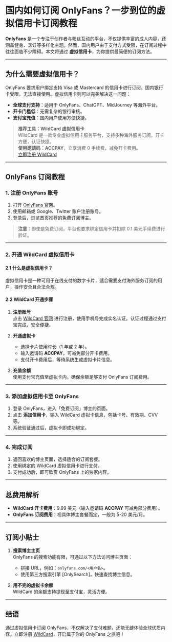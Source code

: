 # 国内如何订阅 OnlyFans？一步到位的虚拟信用卡订阅教程

**OnlyFans** 是一个专注于创作者与粉丝互动的平台，不仅提供丰富的成人内容，还涵盖健身、烹饪等多样化主题。然而，国内用户由于支付方式受限，在订阅过程中往往面临不少障碍。本文将通过 **虚拟信用卡**，为你提供最简便的订阅方法。

---

## 为什么需要虚拟信用卡？

OnlyFans 要求用户绑定支持 Visa 或 Mastercard 的信用卡进行订阅。国内银行卡受限，无法直接使用。虚拟信用卡则可以完美解决这一问题：

- **全球支付支持**：适用于 OnlyFans、ChatGPT、MidJourney 等海外平台。
- **开卡门槛低**：无需复杂的银行审核。
- **支付宝充值**：国内用户使用方便快捷。

> **推荐工具：WildCard 虚拟信用卡**  
> WildCard 是一款专业虚拟信用卡服务平台，支持多种海外服务订阅，开卡方便，认证快捷。  
> **使用邀请码：ACCPAY**，立享消费 0 手续费，减免开卡费用。  
> [立即注册 WildCard](https://bit.ly/bewildcard)

---

## OnlyFans 订阅教程

### 1. 注册 OnlyFans 账号

1. 打开 [OnlyFans 官网](https://onlyfans.com/)。
2. 使用邮箱或 Google、Twitter 账户注册账号。
3. 登录后，浏览首页推荐的免费订阅博主。

> **注意**：即使是免费订阅，平台也要求绑定信用卡并扣除 0.1 美元手续费进行验证。

---

### 2. 开通 WildCard 虚拟信用卡

#### 2.1 什么是虚拟信用卡？

虚拟信用卡是一种可用于在线支付的数字卡片，适合需要支付海外服务订阅的用户，操作安全且合法合规。

#### 2.2 WildCard 开通步骤

1. **注册账号**  
   点击 [WildCard 官网](https://bit.ly/bewildcard) 进行注册，使用手机号完成实名认证。认证过程通过支付宝完成，安全便捷。

2. **开通虚拟卡**  
   - 选择卡片使用时长（1 年或 2 年）。  
   - 输入邀请码 **ACCPAY**，可减免部分开卡费用。  
   - 支付开卡费用后，等待系统生成虚拟卡片信息。

3. **充值余额**  
   使用支付宝充值至虚拟卡内，确保余额足够支付 OnlyFans 订阅费用。

---

### 3. 添加虚拟信用卡至 OnlyFans

1. 登录 OnlyFans，进入「免费订阅」博主的页面。
2. 点击 **添加信用卡**，输入 WildCard 虚拟卡信息，包括卡号、有效期、CVV 等。
3. 系统验证通过后，虚拟卡即成功绑定。

---

### 4. 完成订阅

1. 返回喜欢的博主页面，选择适合的订阅套餐。
2. 使用绑定的 WildCard 虚拟信用卡进行支付。
3. 支付成功后，即可欣赏 OnlyFans 上的独家内容。

---

## 总费用解析

- **WildCard 开卡费用**：9.99 美元（输入邀请码 **ACCPAY** 可减免部分费用）。  
- **OnlyFans 订阅费用**：视具体博主套餐而定，一般为 5-20 美元/月。  

---

## 订阅小贴士

1. **搜索博主主页**  
   OnlyFans 的搜索功能有限，可通过以下方法访问博主页面：
   - 拼接 URL，例如：`onlyfans.com/<用户名>`。
   - 使用第三方搜索引擎 [OnlySearch]，快速查找博主信息。

2. **用不完的虚拟卡余额**  
   WildCard 的余额支持提现至支付宝，灵活方便。

---

## 结语

通过虚拟信用卡订阅 OnlyFans，不仅解决了支付难题，还能无缝体验全球优质内容。立即注册 [WildCard](https://bit.ly/bewildcard)，开启属于你的 OnlyFans 之旅吧！
